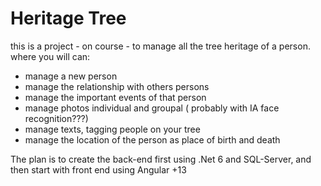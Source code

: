 # Heritage Tree
 
this is a project - on course - to manage all the tree heritage of a person.
where you will can:
  - manage a new person
  - manage the relationship with others persons
  - manage the important events of that person
  - manage photos individual and groupal ( probably with IA face recognition???)
  - manage texts, tagging people on your tree
  - manage the location of the person as place of birth and death

The plan is to create the back-end first using .Net 6 and SQL-Server, and then start with front end using Angular +13

